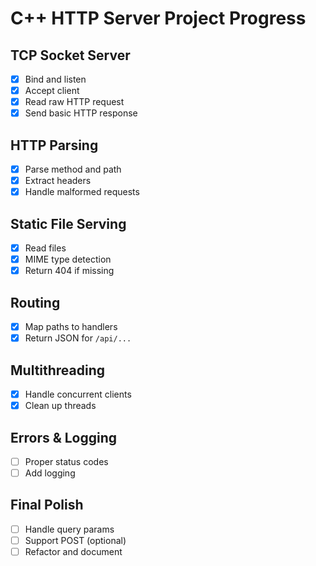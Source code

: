# C++ HTTP Server Project Progress

## TCP Socket Server
- [X] Bind and listen
- [X] Accept client
- [X] Read raw HTTP request
- [X] Send basic HTTP response

## HTTP Parsing
- [X] Parse method and path
- [X] Extract headers
- [X] Handle malformed requests

## Static File Serving
- [X] Read files
- [X] MIME type detection
- [X] Return 404 if missing

## Routing
- [X] Map paths to handlers
- [X] Return JSON for `/api/...`

## Multithreading
- [X] Handle concurrent clients
- [X] Clean up threads

## Errors & Logging
- [ ] Proper status codes
- [ ] Add logging

## Final Polish
- [ ] Handle query params
- [ ] Support POST  (optional)
- [ ] Refactor and document
